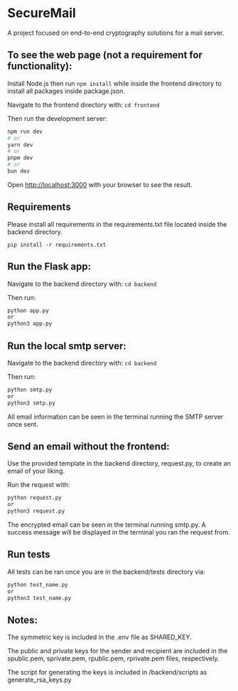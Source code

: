# SecureMail

A project focused on end-to-end cryptography solutions for a mail server.

## To see the web page (not a requirement for functionality):

Install Node.js then run `npm install` while inside the frontend directory to install all packages inside package.json.

Navigate to the frontend directory with:
`cd frontend`

Then run the development server:

```bash
npm run dev
# or
yarn dev
# or
pnpm dev
# or
bun dev
```

Open [http://localhost:3000](http://localhost:3000) with your browser to see the result.

## Requirements

Please install all requirements in the requirements.txt file located inside the backend directory.

`pip install -r requirements.txt`

## Run the Flask app:

Navigate to the backend directory with:
`cd backend`

Then run:

```bash
python app.py
or
python3 app.py
```

## Run the local smtp server:

Navigate to the backend directory with:
`cd backend`

Then run:

```bash
python smtp.py
or
python3 smtp.py
```

All email information can be seen in the terminal running the SMTP server once sent.

## Send an email without the frontend:

Use the provided template in the backend directory, request.py, to create an email of your liking.

Run the request with:

```bash
python request.py
or
python3 request.py
```

The encrypted email can be seen in the terminal running smtp.py. A success message will be displayed in the terminal you ran the
request from.

## Run tests

All tests can be ran once you are in the backend/tests directory via:

```bash
python test_name.py
or
python3 test_name.py
```

## Notes:

The symmetric key is included in the .env file as SHARED_KEY.

The public and private keys for the sender and recipient are included in the
spublic.pem, sprivate.pem, rpublic.pem, rprivate.pem files, respectively.

The script for generating the keys is included in /backend/scripts as generate_rsa_keys.py
